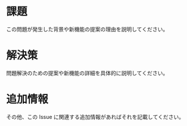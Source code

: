# 課題

この問題が発生した背景や新機能の提案の理由を説明してください。

# 解決策

問題解決のための提案や新機能の詳細を具体的に説明してください。

# 追加情報

その他、この Issue に関連する追加情報があればそれを記載してください。
